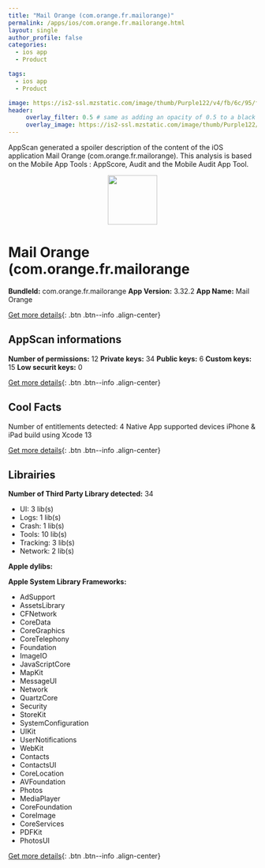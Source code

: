 ```yaml
---
title: "Mail Orange (com.orange.fr.mailorange)"
permalink: /apps/ios/com.orange.fr.mailorange.html
layout: single
author_profile: false
categories: 
  - ios app 
  - Product 

tags: 
  - ios app 
  - Product 

image: https://is2-ssl.mzstatic.com/image/thumb/Purple122/v4/fb/6c/95/fb6c95af-1ac7-e151-9436-d4f1b5e6e0c9/AppIcon-0-1x_U007emarketing-0-6-0-sRGB-85-220.png/512x512bb.jpg
header: 
     overlay_filter: 0.5 # same as adding an opacity of 0.5 to a black background
     overlay_image: https://is2-ssl.mzstatic.com/image/thumb/Purple122/v4/fb/6c/95/fb6c95af-1ac7-e151-9436-d4f1b5e6e0c9/AppIcon-0-1x_U007emarketing-0-6-0-sRGB-85-220.png/512x512bb.jpg
---
```

AppScan generated a spoiler description of the content of the iOS application Mail Orange (com.orange.fr.mailorange). This analysis is based on the Mobile App Tools : AppScore, Audit and the Mobile Audit App Tool.

  
  
<div style="text-align: center;"><img src="https://is2-ssl.mzstatic.com/image/thumb/Purple122/v4/fb/6c/95/fb6c95af-1ac7-e151-9436-d4f1b5e6e0c9/AppIcon-0-1x_U007emarketing-0-6-0-sRGB-85-220.png/512x512bb.jpg" width="100" height="100"></div>  
  
# Mail Orange (com.orange.fr.mailorange

**BundleId:** com.orange.fr.mailorange
**App Version:** 3.32.2
**App Name:** Mail Orange


[Get more details](/pricing.html){: .btn .btn--info .align-center}  
  
## AppScan informations 

**Number of permissions:** 12
**Private keys:** 34
**Public keys:** 6
**Custom keys:** 15
**Low securit keys:** 0
  
[Get more details](/pricing.html){: .btn .btn--info .align-center}

## Cool Facts

Number of entitlements detected: 4
Native App
supported devices iPhone & iPad
build using Xcode 13
  
[Get more details](/pricing.html){: .btn .btn--info .align-center}

## Librairies 
**Number of Third Party Library detected:** 34
- UI: 3 lib(s)
- Logs: 1 lib(s)
- Crash: 1 lib(s)
- Tools: 10 lib(s)
- Tracking: 3 lib(s)
- Network: 2 lib(s)

**Apple dylibs:**


**Apple System Library Frameworks:**
- AdSupport
- AssetsLibrary
- CFNetwork
- CoreData
- CoreGraphics
- CoreTelephony
- Foundation
- ImageIO
- JavaScriptCore
- MapKit
- MessageUI
- Network
- QuartzCore
- Security
- StoreKit
- SystemConfiguration
- UIKit
- UserNotifications
- WebKit
- Contacts
- ContactsUI
- CoreLocation
- AVFoundation
- Photos
- MediaPlayer
- CoreFoundation
- CoreImage
- CoreServices
- PDFKit
- PhotosUI


  
[Get more details](/pricing.html){: .btn .btn--info .align-center}

